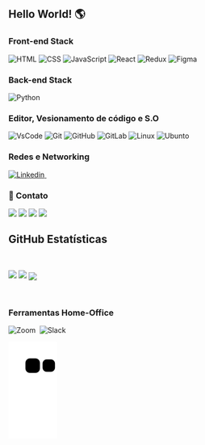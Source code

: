 ## Hello World! 🌎
<img align="right" width="425"/>


### Front-end Stack
![HTML](https://img.shields.io/badge/HTML5-E34F26?style=for-the-badge&logo=html5&logoColor=white)
![CSS](https://img.shields.io/badge/CSS-239120?&style=for-the-badge&logo=css3&logoColor=white)
![JavaScript](https://img.shields.io/badge/JavaScript-F7DF1E?style=for-the-badge&logo=javascript&logoColor=black)
![React](https://img.shields.io/badge/React-20232A?style=for-the-badge&logo=react&logoColor=61DAFB)
![Redux](https://img.shields.io/badge/Redux-593D88?style=for-the-badge&logo=redux&logoColor=white)
![Figma](https://img.shields.io/badge/Figma-F24E1E?style=for-the-badge&logo=figma&logoColor=white)

### Back-end Stack
![Python](https://img.shields.io/badge/Python-14354C?style=for-the-badge&logo=python&logoColor=white)

### Editor, Vesionamento de código e S.O
![VsCode](https://img.shields.io/badge/Visual_Studio_Code-0078D4?style=for-the-badge&logo=visual%20studio%20code&logoColor=white)
![Git](https://img.shields.io/badge/Git-F05032?style=for-the-badge&logo=git&logoColor=white)
![GitHub](https://img.shields.io/badge/GitHub-100000?style=for-the-badge&logo=github&logoColor=white)
![GitLab](https://img.shields.io/badge/GitLab-330F63?style=for-the-badge&logo=gitlab&logoColor=white)
![Linux](https://img.shields.io/badge/Linux-FCC624?style=for-the-badge&logo=linux&logoColor=black)
![Ubunto](https://img.shields.io/badge/Ubuntu-E95420?style=for-the-badge&logo=ubuntu&logoColor=white)

### Redes e Networking
<a href="https://www.linkedin.com/in/pablodamini/"> ![Linkedin](https://img.shields.io/badge/LinkedIn-0077B5?style=for-the-badge&logo=linkedin&logoColor=white)&nbsp; </a>


### 📱 Contato
<div> 
  <a target="_blank" href="https://www.instagram.com/pablodamini/"><img target="_blank" src="https://img.shields.io/badge/-Instagram-%23E4405F?style=for-the-badge&logo=instagram&logoColor=white"></a>
  <a target="_blank" href="mailto: phdamini@hotmail.com"><img target="_blank" src="https://img.shields.io/badge/-Gmail-%23333?style=for-the-badge&logo=gmail&logoColor=white"></a>
  <a target="_blank" href="https://www.linkedin.com/in/pablodamini/"><img target="_blank" src="https://img.shields.io/badge/-LinkedIn-%230077B5?style=for-the-badge&logo=linkedin&logoColor=white"></a> 
  <a target="_blank" href="https://wa.me/5548996125126"><img target="_blank" src="https://img.shields.io/badge/WhatsApp-25D366?style=for-the-badge&logo=whatsapp&logoColor=white"></a> 
  
</div>

## **GitHub Estatísticas**

<br/>
<p align="left">
   <img width="39.5%" src="https://github-readme-stats.vercel.app/api?username=Pablo-HD&show_icons=true&theme=gruvbox&hide_border=true" />
   <img width="39.5%" src="https://github-readme-streak-stats.herokuapp.com/?user=Pablo-HD&theme=gruvbox&hide_border=true" />
   <img align="center" width="50%" src="https://github-readme-stats.vercel.app/api/top-langs/?username=Pablo-HD&layout=compact&theme=gruvbox" />
</p><br>

### Ferramentas Home-Office
![Zoom](https://img.shields.io/badge/Zoom-2D8CFF?style=for-the-badge&logo=zoom&logoColor=white)&nbsp;
![Slack](https://img.shields.io/badge/Slack-4A154B?style=for-the-badge&logo=slack&logoColor=white)&nbsp;

</div>
    <img src="https://github.com/andreyna1808/andreyna1808/blob/output/github-contribution-grid-snake.svg" />
</div>

